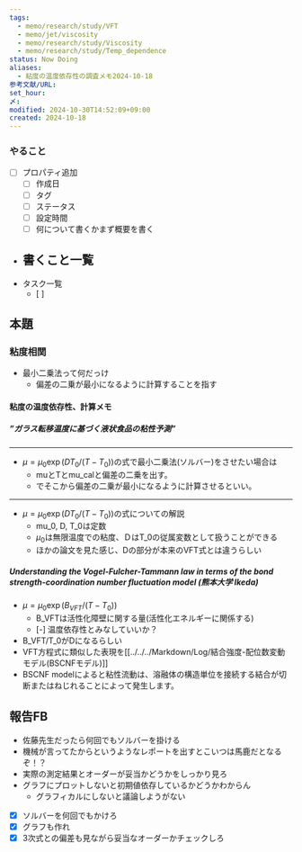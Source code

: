 ```yaml
---
tags:
  - memo/research/study/VFT
  - memo/jet/viscosity
  - memo/research/study/Viscosity
  - memo/research/study/Temp_dependence
status: Now Doing
aliases:
  - 粘度の温度依存性の調査メモ2024-10-18
参考文献/URL: 
set_hour: 
〆: 
modified: 2024-10-30T14:52:09+09:00
created: 2024-10-18
---
```


### やること
- [ ] プロパティ追加
	- [ ] 作成日
	- [ ] タグ
	- [ ] ステータス
	- [ ] 設定時間
	- [ ] 何について書くかまず概要を書く
- 書くこと一覧
	- 
- タスク一覧
	- [ ] 
## 本題
### 粘度相関
- 最小二乗法って何だっけ
	- 偏差の二乗が最小になるように計算することを指す

#### 粘度の温度依存性、計算メモ
##### ”ガラス転移温度に基づく液状食品の粘性予測”
---
- $\mu=\mu_0\exp(DT_0/(T-T_0))$の式で最小二乗法(ソルバー)をさせたい場合は
	- muとTとmu_calと偏差の二乗を出す。
	- でそこから偏差の二乗が最小になるように計算させるといい。
---
- $\mu=\mu_0\exp(DT_0/(T-T_0))$の式についての解説
	- mu_0, D, T_0は定数
	- $\mu_0$は無限温度での粘度、ＤはT_0の従属変数として扱うことができる
	- ほかの論文を見た感じ、Dの部分が本来のVFT式とは違うらしい
##### Understanding the Vogel-Fulcher-Tammann law in terms of the bond strength-coordination number fluctuation model (熊本大学 Ikeda)
- $\mu=\mu_0\exp(B_{VFT}/(T-T_0))$
	- B_VFTは活性化障壁に関する量(活性化エネルギーに関係する)
	- [-] 温度依存性とみなしていいか？
- B_VFT/T_0がDになるらしい
- VFT方程式に類似した表現を[[../../../Markdown/Log/結合強度-配位数変動モデル(BSCNFモデル)]]
- BSCNF modelによると粘性流動は、溶融体の構造単位を接続する結合が切断またはねじれることによって発生します。

## 報告FB
- 佐藤先生だったら何回でもソルバーを掛ける
- 機械が言ってたからというようなレポートを出すとこいつは馬鹿だとなるぞ！？
- 実際の測定結果とオーダーが妥当かどうかをしっかり見ろ
- グラフにプロットしないと初期値依存しているかどうかわからん
	- グラフィカルにしないと議論しようがない
- [x] ソルバーを何回でもかけろ
- [x] グラフも作れ
- [x] 3次式との偏差も見ながら妥当なオーダーかチェックしろ